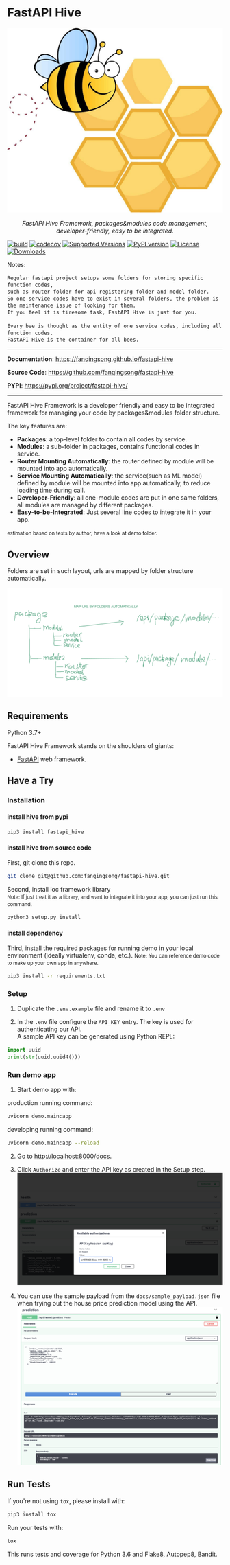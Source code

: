 # FastAPI Hive

![architecture](img/hive.jpg)

<p align="center">
    <em>FastAPI Hive Framework, packages&modules code management, developer-friendly, easy to be integrated.</em>
</p>


[![build](https://github.com/fanqingsong/fastapi-hive/workflows/pytest_flake8/badge.svg)](https://github.com/fanqingsong/fastapi-hive/actions)
[![codecov](https://codecov.io/gh/fanqingsong/fastapi-hive/branch/master/graph/badge.svg)](https://codecov.io/gh/fanqingsong/fastapi-hive)
[![Supported Versions](https://img.shields.io/pypi/pyversions/fastapi-hive.svg)](https://pypi.org/project/requests)
[![PyPI version](https://badge.fury.io/py/fastapi-hive.svg)](https://badge.fury.io/py/fastapi-hive)
[![License](https://img.shields.io/github/license/fanqingsong/fastapi-hive.svg)](https://github.com/fanqingsong/fastapi-hive)
[![Downloads](https://pepy.tech/badge/fastapi-hive)](https://pepy.tech/project/fastapi-hive)


Notes:

```text
Regular fastapi project setups some folders for storing specific function codes, 
such as router folder for api registering folder and model folder.
So one service codes have to exist in several folders, the problem is the maintenance issue of looking for them.
If you feel it is tiresome task, FastAPI Hive is just for you.

Every bee is thought as the entity of one service codes, including all function codes.
FastAPI Hive is the container for all bees.  
```


---

**Documentation**: <a href="https://fanqingsong.github.io/fastapi-hive" target="_blank">https://fanqingsong.github.io/fastapi-hive</a>

**Source Code**: <a href="https://github.com/fanqingsong/fastapi-hive" target="_blank">https://github.com/fanqingsong/fastapi-hive</a>

**PYPI**: <a href="https://pypi.org/project/fastapi-hive/" target="_blank">https://pypi.org/project/fastapi-hive/</a>

---

FastAPI Hive Framework is a developer friendly and easy to be integrated framework for managing your code by packages&modules folder structure.

The key features are:

* **Packages**: a top-level folder to contain all codes by service. 
* **Modules**: a sub-folder in packages, contains functional codes in service.
* **Router Mounting Automatically**: the router defined by module will be mounted into app automatically.
* **Service Mounting Automatically**: the service(such as ML model) defined by module will be mounted into app automatically, to reduce loading time during call.
* **Developer-Friendly**: all one-module codes are put in one same folders, all modules are managed by different packages.
* **Easy-to-be-Integrated**: Just several line codes to integrate it in your app.

<small>estimation based on tests by author, have a look at demo folder.</small>

## Overview

Folders are set in such layout, urls are mapped by folder structure automatically.

![architecture](img/url_by_folder.png)

## Requirements

Python 3.7+

FastAPI Hive Framework stands on the shoulders of giants:

* <a href="https://fastapi.tiangolo.com/" class="external-link" target="_blank">FastAPI</a> web framework.

## Have a Try

### Installation 

#### install hive from pypi

```bash
pip3 install fastapi_hive
```

#### install hive from source code

First, git clone this repo.

```bash
git clone git@github.com:fanqingsong/fastapi-hive.git
```

Second, install ioc framework library<br/>
<small>Note: If just treat it as a library, and want to integrate it into your app, you can just run this command. </small>

```bash
python3 setup.py install
```

#### install dependency

Third, install the required packages for running demo in your local environment (ideally virtualenv, conda, etc.).
<small>Note: You can reference demo code to make up your own app in anywhere. </small>

```bash
pip3 install -r requirements.txt
``` 


### Setup
1. Duplicate the `.env.example` file and rename it to `.env` 


2. In the `.env` file configure the `API_KEY` entry. The key is used for authenticating our API. <br>
   A sample API key can be generated using Python REPL:
```python
import uuid
print(str(uuid.uuid4()))
```

### Run demo app

1. Start demo app with: 

production running command:

```bash
uvicorn demo.main:app
```

developing running command:
```bash
uvicorn demo.main:app --reload
```

2. Go to [http://localhost:8000/docs](http://localhost:8000/docs).
   
3. Click `Authorize` and enter the API key as created in the Setup step.
![Authroization](img/authorize.png)
   
4. You can use the sample payload from the `docs/sample_payload.json` file when trying out the house price prediction model using the API.
   ![Prediction with example payload](img/sample_payload.png)

## Run Tests

If you're not using `tox`, please install with:
```bash
pip3 install tox
```

Run your tests with: 
```bash
tox
```

This runs tests and coverage for Python 3.6 and Flake8, Autopep8, Bandit.

